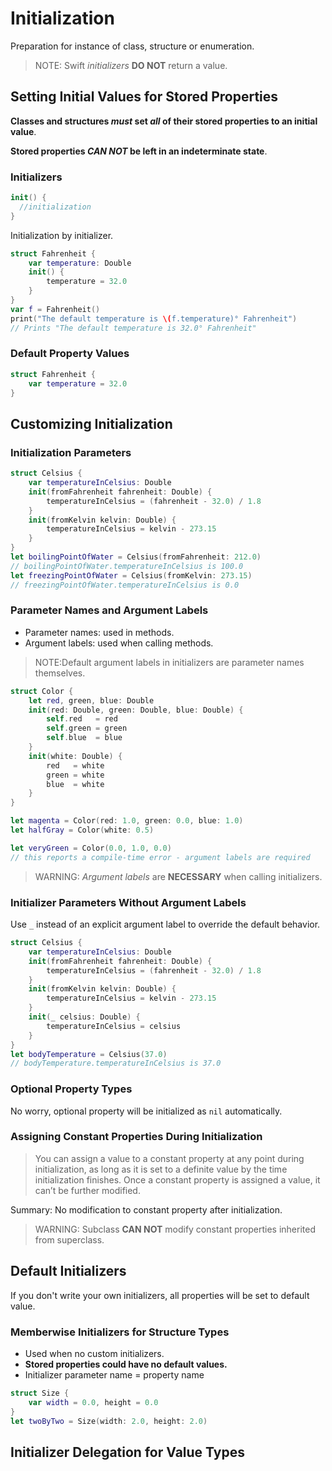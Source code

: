 # Initialization

Preparation for instance of class, structure or enumeration.

> NOTE: Swift _initializers_  **DO NOT** return a value.

## Setting Initial Values for Stored Properties

**Classes and structures _must_ set _all_ of their stored properties to an initial value**.

**Stored properties _CAN NOT_ be left in an indeterminate state**.

### Initializers

```swift
init() {
  //initialization
}
```

Initialization by initializer.

```swift
struct Fahrenheit {
    var temperature: Double
    init() {
        temperature = 32.0
    }
}
var f = Fahrenheit()
print("The default temperature is \(f.temperature)° Fahrenheit")
// Prints "The default temperature is 32.0° Fahrenheit"
```

### Default Property Values

```swift
struct Fahrenheit {
    var temperature = 32.0
}
```

## Customizing Initialization

### Initialization Parameters

```swift
struct Celsius {
    var temperatureInCelsius: Double
    init(fromFahrenheit fahrenheit: Double) {
        temperatureInCelsius = (fahrenheit - 32.0) / 1.8
    }
    init(fromKelvin kelvin: Double) {
        temperatureInCelsius = kelvin - 273.15
    }
}
let boilingPointOfWater = Celsius(fromFahrenheit: 212.0)
// boilingPointOfWater.temperatureInCelsius is 100.0
let freezingPointOfWater = Celsius(fromKelvin: 273.15)
// freezingPointOfWater.temperatureInCelsius is 0.0
```

### Parameter Names and Argument Labels

- Parameter names: used in methods.
- Argument labels: used when calling methods.

> NOTE:Default argument labels in initializers are parameter names themselves.

```swift
struct Color {
    let red, green, blue: Double
    init(red: Double, green: Double, blue: Double) {
        self.red   = red
        self.green = green
        self.blue  = blue
    }
    init(white: Double) {
        red   = white
        green = white
        blue  = white
    }
}

let magenta = Color(red: 1.0, green: 0.0, blue: 1.0)
let halfGray = Color(white: 0.5)

let veryGreen = Color(0.0, 1.0, 0.0)
// this reports a compile-time error - argument labels are required
```

> WARNING: _Argument labels_ are **NECESSARY** when calling initializers.

### Initializer Parameters Without Argument Labels

Use `_` instead of an explicit argument label to override the default behavior.

```swift
struct Celsius {
    var temperatureInCelsius: Double
    init(fromFahrenheit fahrenheit: Double) {
        temperatureInCelsius = (fahrenheit - 32.0) / 1.8
    }
    init(fromKelvin kelvin: Double) {
        temperatureInCelsius = kelvin - 273.15
    }
    init(_ celsius: Double) {
        temperatureInCelsius = celsius
    }
}
let bodyTemperature = Celsius(37.0)
// bodyTemperature.temperatureInCelsius is 37.0
```

### Optional Property Types

No worry, optional property will be initialized as `nil` automatically.

### Assigning Constant Properties During Initialization

> You can assign a value to a constant property at any point during initialization, as long as it is set to a definite value by the time initialization finishes. Once a constant property is assigned a value, it can’t be further modified.

Summary: No modification to constant property after initialization.

> WARNING: Subclass **CAN NOT** modify constant properties inherited from superclass.

## Default Initializers

If you don't write your own initializers, all properties will be set to default value.

### Memberwise Initializers for Structure Types

- Used when no custom initializers.
- **Stored properties could have no default values.**
- Initializer parameter name = property name

```swift
struct Size {
    var width = 0.0, height = 0.0
}
let twoByTwo = Size(width: 2.0, height: 2.0)
```

## Initializer Delegation for Value Types




